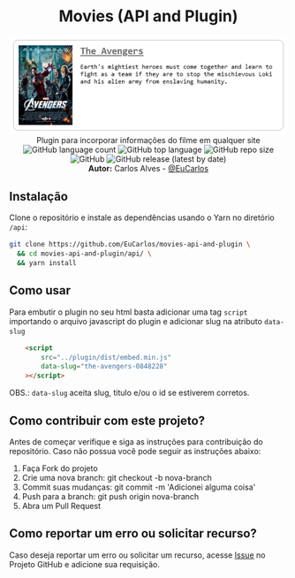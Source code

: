 <h1 align="center">Movies (API and Plugin)</h1>


<p align="center">
    <img src="../../images/print.png" /><br>
    Plugin para incorporar informações do filme em qualquer site<br>
    <img alt="GitHub language count" src="https://img.shields.io/github/languages/count/EuCarlos/movies-api-and-plugin?style=flat-square">
    <img alt="GitHub top language" src="https://img.shields.io/github/languages/top/EuCarlos/movies-api-and-plugin?color=orange&style=flat-square">
    <img alt="GitHub repo size" src="https://img.shields.io/github/repo-size/EuCarlos/movies-api-and-plugin?color=yellow&style=flat-square">
    <img alt="GitHub" src="https://img.shields.io/github/license/EuCarlos/movies-api-and-plugin?style=flat-square">
    <img alt="GitHub release (latest by date)" src="https://img.shields.io/github/v/release/eucarlos/movies-api-and-plugin?style=flat-square">
    <br><b>Autor:</b> Carlos Alves - <a href="https://github.com/EuCarlos">@EuCarlos</a>
</p>

## Instalação
Clone o repositório e instale as dependências usando o Yarn no diretório `/api`:
```bash
git clone https://github.com/EuCarlos/movies-api-and-plugin \
  && cd movies-api-and-plugin/api/ \
  && yarn install
```

## Como usar
Para embutir o plugin no seu html basta adicionar uma tag `script` importando o arquivo javascript do plugin e adicionar slug na atributo `data-slug` 
```html
    <script
        src="../plugin/dist/embed.min.js"
        data-slug="the-avengers-0848228"
    ></script>
```

OBS.: `data-slug` aceita slug, titulo e/ou o id se estiverem corretos.

## Como contribuir com este projeto?
Antes de começar verifique e siga as instruções para contribuição do repositório. Caso não possua você pode seguir as instruções abaixo:

1. Faça Fork do projeto
2. Crie uma nova branch: git checkout -b nova-branch
3. Commit suas mudanças: git commit -m 'Adicionei alguma coisa'
4. Push para a branch: git push origin nova-branch
5. Abra um Pull Request

## Como reportar um erro ou solicitar recurso?
Caso deseja reportar um erro ou solicitar um recurso, acesse [Issue](https://github.com/eucarlos/movies-api-and-plugin/issues) no Projeto GitHub e adicione sua requisição.